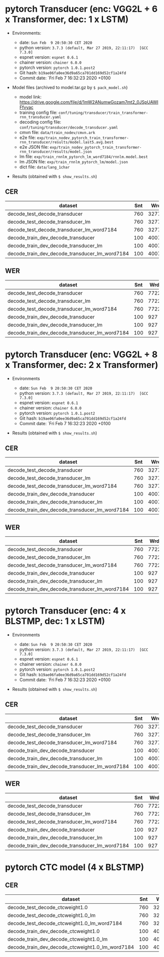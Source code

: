 # pytorch Transducer (enc: VGG2L + 6 x Transformer, dec: 1 x LSTM)

- Environments:
  - date: `Sun Feb  9 20:50:30 CET 2020`
  - python version: `3.7.3 (default, Mar 27 2019, 22:11:17)  [GCC 7.3.0]`
  - espnet version: `espnet 0.6.1`
  - chainer version: `chainer 6.0.0`
  - pytorch version: `pytorch 1.0.1.post2`
  - Git hash: `b19ae06fa0ee36d9a65ca701dd169d52cf1a24fd`
  - Commit date: `Fri Feb 7 16:32:23 2020 +0100

- Model files (archived to model.tar.gz by `$ pack_model.sh`)
  - model link: https://drive.google.com/file/d/1mW2ANumwGozam7mt2_0JSpUAWIFfvyac
  - training config file: `conf/tuning/transducer/train_transformer-rnn_transducer.yaml`
  - decoding config file: `conf/tuning/transducer/decode_transducer.yaml`
  - cmvn file: `data/train_nodev/cmvn.ark`
  - e2e file: `exp/train_nodev_pytorch_train_transformer-rnn_transducer/results/model.last5.avg.best`
  - e2e JSON file: `exp/train_nodev_pytorch_train_transformer-rnn_transducer/results/model.json`
  - lm file: `exp/train_rnnlm_pytorch_lm_word7184/rnnlm.model.best`
  - lm JSON file: `exp/train_rnnlm_pytorch_lm/model.json`
  - dict file: `data/lang_1char`

- Results (obtained with `$ show_results.sh`)

## CER

|dataset|Snt|Wrd|Corr|Sub|Del|Ins|Err|S.Err|
|---|---|---|---|---|---|---|---|---|
|decode_test_decode_transducer|760|32771|85.3|11.0|3.7|3.0|17.7|93.6|
|decode_test_decode_transducer_lm|760|32771|85.7|10.5|3.8|2.9|17.2|93.3|
|decode_test_decode_transducer_lm_word7184|760|32771|86.1|10.2|3.7|2.7|16.7|91.8|
|decode_train_dev_decode_transducer|100|4007|83.8|13.6|2.6|3.3|19.5|98.0|
|decode_train_dev_decode_transducer_lm|100|4007|84.4|12.9|2.7|2.8|18.4|97.0|
|decode_train_dev_decode_transducer_lm_word7184|100|4007|84.9|12.2|2.9|2.8|17.9|97.0|

## WER

|dataset|Snt|Wrd|Corr|Sub|Del|Ins|Err|S.Err|
|---|---|---|---|---|---|---|---|---|
|decode_test_decode_transducer|760|7722|63.5|35.6|0.9|0.5|37.0|93.6|
|decode_test_decode_transducer_lm|760|7722|65.0|33.8|1.2|0.4|35.5|93.3|
|decode_test_decode_transducer_lm_word7184|760|7722|66.5|32.3|1.2|0.4|33.9|91.8|
|decode_train_dev_decode_transducer|100|927|60.7|39.1|0.2|0.2|39.5|98.0|
|decode_train_dev_decode_transducer_lm|100|927|62.5|37.3|0.2|0.0|37.5|97.0|
|decode_train_dev_decode_transducer_lm_word7184|100|927|63.1|36.5|0.4|0.0|36.9|97.0|

# pytorch Transducer (enc: VGG2L + 8 x Transformer, dec: 2 x Transformer)

- Environments
  - date: `Sun Feb  9 20:50:30 CET 2020`
  - python version: `3.7.3 (default, Mar 27 2019, 22:11:17)  [GCC 7.3.0]`
  - espnet version: `espnet 0.6.1`
  - chainer version: `chainer 6.0.0`
  - pytorch version: `pytorch 1.0.1.post2`
  - Git hash: `b19ae06fa0ee36d9a65ca701dd169d52cf1a24fd`
  - Commit date: `Fri Feb 7 16:32:23 2020 +0100

- Results (obtained with `$ show_results.sh`)

## CER

|dataset|Snt|Wrd|Corr|Sub|Del|Ins|Err|S.Err|
|---|---|---|---|---|---|---|---|---|
|decode_test_decode_transducer|760|32771|84.3|11.6|4.1|3.4|19.1|97.1|
|decode_test_decode_transducer_lm|760|32771|84.8|11.0|4.2|3.0|18.2|95.9|
|decode_test_decode_transducer_lm_word7184|760|32771|85.3|10.4|4.3|2.9|17.6|94.3|
|decode_train_dev_decode_transducer|100|4007|84.6|12.8|2.6|2.9|18.3|100.0|
|decode_train_dev_decode_transducer_lm|100|4007|85.7|11.6|2.8|2.4|16.8|98.0|
|decode_train_dev_decode_transducer_lm_word7184|100|4007|86.2|11.2|2.6|2.2|16.0|96.0|

## WER

|dataset|Snt|Wrd|Corr|Sub|Del|Ins|Err|S.Err|
|---|---|---|---|---|---|---|---|---|
|decode_test_decode_transducer|760|7722|56.3|42.7|1.0|0.5|44.2|97.1|
|decode_test_decode_transducer_lm|760|7722|59.4|39.3|1.3|0.4|41.1|95.9|
|decode_test_decode_transducer_lm_word7184|760|7722|62.0|36.6|1.4|0.5|38.5|94.3|
|decode_train_dev_decode_transducer|100|927|58.1|41.6|0.2|0.1|42.0|100.0|
|decode_train_dev_decode_transducer_lm|100|927|62.7|36.8|0.5|0.1|37.4|98.0|
|decode_train_dev_decode_transducer_lm_word7184|100|927|64.6|34.8|0.5|0.1|35.5|96.0|

# pytorch Transducer (enc: 4 x BLSTMP, dec: 1 x LSTM)

- Environments
  - date: `Sun Feb  9 20:50:30 CET 2020`
  - python version: `3.7.3 (default, Mar 27 2019, 22:11:17)  [GCC 7.3.0]`
  - espnet version: `espnet 0.6.1`
  - chainer version: `chainer 6.0.0`
  - pytorch version: `pytorch 1.0.1.post2`
  - Git hash: `b19ae06fa0ee36d9a65ca701dd169d52cf1a24fd`
  - Commit date: `Fri Feb 7 16:32:23 2020 +0100

- Results (obtained with `$ show_results.sh`)

## CER

|dataset|Snt|Wrd|Corr|Sub|Del|Ins|Err|S.Err|
|---|---|---|---|---|---|---|---|---|
|decode_test_decode_transducer|760|32771|84.6|11.7|3.7|3.3|18.7|94.5|
|decode_test_decode_transducer_lm|760|32771|84.8|11.2|4.0|3.1|18.3|93.6|
|decode_test_decode_transducer_lm_word7184|760|32771|85.1|10.9|4.0|3.1|18.0|92.4|
|decode_train_dev_decode_transducer|100|4007|85.9|11.2|2.9|2.1|16.3|97.0|
|decode_train_dev_decode_transducer_lm|100|4007|44.2|5.6|50.1|0.5|56.2|100.0|
|decode_train_dev_decode_transducer_lm_word7184|100|4007|85.8|10.6|3.5|1.9|16.0|96.0|

## WER

|dataset|Snt|Wrd|Corr|Sub|Del|Ins|Err|S.Err|
|---|---|---|---|---|---|---|---|---|
|decode_test_decode_transducer|760|7722|61.0|38.3|0.7|0.6|39.7|94.5|
|decode_test_decode_transducer_lm|760|7722|62.6|36.3|1.1|0.6|37.9|93.6|
|decode_test_decode_transducer_lm_word7184|760|7722|63.9|34.9|1.2|0.6|36.7|92.4|
|decode_train_dev_decode_transducer|100|927|62.5|37.3|0.2|0.0|37.5|97.0|
|decode_train_dev_decode_transducer_lm|100|927|31.9|18.1|49.9|0.0|68.1|100.0|
|decode_train_dev_decode_transducer_lm_word7184|100|927|64.9|34.3|0.8|0.1|35.2|96.0|

# pytorch CTC model (4 x BLSTMP)

## CER

|dataset|Snt|Wrd|Corr|Sub|Del|Ins|Err|S.Err|
|---|---|---|---|---|---|---|---|---|
|decode_test_decode_ctcweight1.0|760|32771|80.1|13.0|6.8|2.3|22.2|98.7|
|decode_test_decode_ctcweight1.0_lm|760|32771|84.2|12.0|3.8|3.3|19.1|91.8|
|decode_test_decode_ctcweight1.0_lm_word7184|760|32771|83.0|12.7|4.3|3.2|20.2|93.9|
|decode_train_dev_decode_ctcweight1.0|100|4007|82.6|12.0|5.4|1.7|19.1|99.0|
|decode_train_dev_decode_ctcweight1.0_lm|100|4007|85.3|11.5|3.2|2.1|16.9|93.0|
|decode_train_dev_decode_ctcweight1.0_lm_word7184|100|4007|84.1|12.3|3.5|2.2|18.1|99.0|
